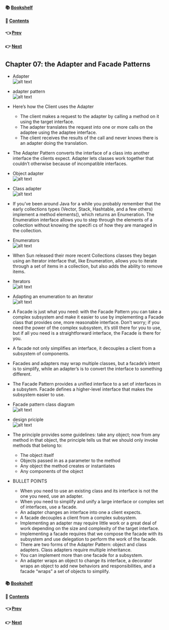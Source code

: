 #### &#x1F4DA; [Bookshelf](../)
#### &#x1F4DC; [Contents](./README.md#contents)
#### &#x1F448; [Prev](./Ch06_the_Command_Pattern.md)
#### &#x1F449; [Next](./Ch08_the_Template_Method_Pattern.md)

## Chapter 07: the Adapter and Facade Patterns

- Adapter  
![alt text](res/fig_7_1_Adapter.PNG)  

- adapter pattern  
![alt text](res/fig_7_2_Adapter_pattern.PNG)  

- Here’s how the Client uses the Adapter
	- The client makes a request to the adapter by calling a method on it using the target interface.
	- The adapter translates the request into one or more calls on the adaptee using the adaptee interface.
	- The client receives the results of the call and never knows there is an adapter doing the translation.

- The Adapter Pattern converts the interface of a class into another interface the clients expect. Adapter lets classes work together that couldn’t otherwise because of incompatible interfaces.

- Object adapter  
![alt text](res/fig_7_3_Object_adapter_class_diagram.PNG)  

- Class adapter  
![alt text](res/fig_7_4_Class_adapter_class_diagram.PNG)  

- If you’ve been around Java for a while you probably remember that the early collections types (Vector, Stack, Hashtable, and a few others) implement a method elements(), which returns an Enumeration. The Enumeration interface allows you to step through the elements of a collection without knowing the specifi cs of how they are managed in the collection.

- Enumerators  
![alt text](res/fig_7_5_Enumerators.PNG)  

- When Sun released their more recent Collections classes they began using an Iterator interface that, like Enumeration, allows you to iterate through a set of items in a collection, but also adds the ability to remove items.

- Iterators  
![alt text](res/fig_7_6_Iterators.PNG)  

- Adapting an enumeration to an iterator  
![alt text](res/fig_7_7_Adapting_an_enumeration_to_an_iterator.PNG)  

- A Facade is just what you need: with the Facade Pattern you can take a complex subsystem and make it easier to use by implementing a Facade class that provides one, more reasonable interface. Don’t worry; if you need the power of the complex subsystem, it’s still there for you to use, but if all you need is a straightforward interface, the Facade is there for you.

- A facade not only simplifies an interface, it decouples a client from a subsystem of components.

- Facades and adapters may wrap multiple classes, but a facade’s intent is to simplify, while an adapter’s is to convert the interface to something different.

- The Facade Pattern provides a unified interface to a set of interfaces in a subsytem. Facade defines a higher-level interface that makes the subsystem easier to use.

- Facade pattern class diagram  
![alt text](res/fig_7_8_Facade_pattern_class_diagram.PNG)  

- design priciple  
![alt text](res/fig_7_9_Design_principle_4_1.PNG)  

- The principle provides some guidelines: take any object; now from any method in that object, the principle tells us that we should only invoke methods that belong to:
	- The object itself
	- Objects passed in as a parameter to the method
	- Any object the method creates or instantiates
	- Any components of the object

- BULLET POINTS
	- When you need to use an existing class and its interface is not the one you need, use an adapter.
	- When you need to simplify and unify a large interface or complex set of interfaces, use a facade.
	- An adapter changes an interface into one a client expects.
	- A facade decouples a client from a complex subsystem.
	- Implementing an adapter may require little work or a great deal of work depending on the size and complexity of the target interface.
	- Implementing a facade requires that we compose the facade with its subsystem and use delegation to perform the work of the facade.
	- There are two forms of the Adapter Pattern: object and class adapters. Class adapters require multiple inheritance.
	- You can implement more than one facade for a subsystem.
	- An adapter wraps an object to change its interface, a decorator wraps an object to add new behaviors and responsibilities, and a facade “wraps” a set of objects to simplify.

#### &#x1F4DA; [Bookshelf](../)
#### &#x1F4DC; [Contents](./README.md#contents)
#### &#x1F448; [Prev](./Ch06_the_Command_Pattern.md)
#### &#x1F449; [Next](./Ch08_the_Template_Method_Pattern.md)